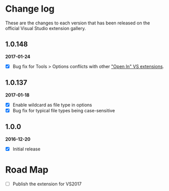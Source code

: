# Change log

These are the changes to each version that has been released on the official Visual Studio extension gallery.

## 1.0.148

**2017-01-24** <!--19:00 UK / 19:00 UTC-->

- [x] Bug fix for Tools > Options conflicts with other ["Open In" VS extensions](https://marketplace.visualstudio.com/search?term=trevellick&target=VS&sortBy=Relevance).

## 1.0.137

**2017-01-18** <!--21:00 UK / 21:00 UTC-->

- [x] Enable wildcard as file type in options
- [x] Bug fix for typical file types being case-sensitive

## 1.0.0

**2016-12-20** <!--21:30 UK / 21:00 UTC-->

- [x] Initial release

# Road Map

- [ ] Publish the extension for VS2017    

